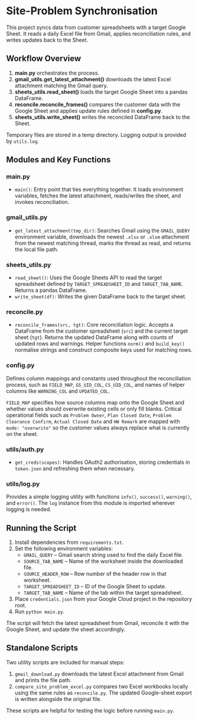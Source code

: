 # Site-Problem Synchronisation

This project syncs data from customer spreadsheets with a target Google Sheet. It reads a daily Excel file from Gmail, applies reconciliation rules, and writes updates back to the Sheet.

## Workflow Overview

1. **main.py** orchestrates the process.
2. **gmail_utils.get_latest_attachment()** downloads the latest Excel attachment matching the Gmail query.
3. **sheets_utils.read_sheet()** loads the target Google Sheet into a pandas DataFrame.
4. **reconcile.reconcile_frames()** compares the customer data with the Google Sheet and applies update rules defined in **config.py**.
5. **sheets_utils.write_sheet()** writes the reconciled DataFrame back to the Sheet.

Temporary files are stored in a temp directory. Logging output is provided by `utils.log`.

## Modules and Key Functions

### main.py
- `main()`: Entry point that ties everything together. It loads environment variables, fetches the latest attachment, reads/writes the sheet, and invokes reconciliation.

### gmail_utils.py
- `get_latest_attachment(tmp_dir)`: Searches Gmail using the `GMAIL_QUERY` environment variable, downloads the newest `.xlsx` or `.xlsm` attachment from the newest matching thread, marks the thread as read, and returns the local file path.

### sheets_utils.py
- `read_sheet()`: Uses the Google Sheets API to read the target spreadsheet defined by `TARGET_SPREADSHEET_ID` and `TARGET_TAB_NAME`. Returns a pandas DataFrame.
- `write_sheet(df)`: Writes the given DataFrame back to the target sheet.

### reconcile.py
- `reconcile_frames(src, tgt)`: Core reconciliation logic. Accepts a DataFrame from the customer spreadsheet (`src`) and the current target sheet (`tgt`). Returns the updated DataFrame along with counts of updated rows and warnings. Helper functions `norm()` and `build_key()` normalise strings and construct composite keys used for matching rows.

### config.py
Defines column mappings and constants used throughout the reconciliation process, such as `FIELD_MAP`, `GS_UID_COL`, `CS_UID_COL`, and names of helper columns like `WARNING_COL` and `UPDATED_COL`.

`FIELD_MAP` specifies how source columns map onto the Google Sheet and whether
values should overwrite existing cells or only fill blanks. Critical operational
fields such as `Problem Owner`, `Plan Closed Date`, `Problem Clearance Confirm`,
`Actual Closed Date` and `HW Remark` are mapped with `mode: "overwrite"` so the
customer values always replace what is currently on the sheet.

### utils/auth.py
- `get_creds(scopes)`: Handles OAuth2 authorisation, storing credentials in `token.json` and refreshing them when necessary.

### utils/log.py
Provides a simple logging utility with functions `info()`, `success()`, `warning()`, and `error()`. The `log` instance from this module is imported wherever logging is needed.

## Running the Script

1. Install dependencies from `requirements.txt`.
2. Set the following environment variables:
   - `GMAIL_QUERY` – Gmail search string used to find the daily Excel file.
   - `SOURCE_TAB_NAME` – Name of the worksheet inside the downloaded file.
   - `SOURCE_HEADER_ROW` – Row number of the header row in that worksheet.
   - `TARGET_SPREADSHEET_ID` – ID of the Google Sheet to update.
   - `TARGET_TAB_NAME` – Name of the tab within the target spreadsheet.
3. Place `credentials.json` from your Google Cloud project in the repository root.
4. Run `python main.py`.

The script will fetch the latest spreadsheet from Gmail, reconcile it with the Google Sheet, and update the sheet accordingly.

## Standalone Scripts

Two utility scripts are included for manual steps:

1. `gmail_download.py` downloads the latest Excel attachment from Gmail and prints the file path.
2. `compare_site_problem_excel.py` compares two Excel workbooks locally using the same rules as `reconcile.py`. The updated Google-sheet export is written alongside the original file.

These scripts are helpful for testing the logic before running `main.py`.
